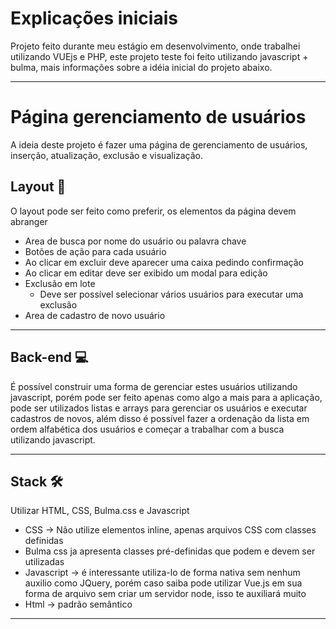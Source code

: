 # Explicações iniciais 

Projeto feito durante meu estágio em desenvolvimento, onde trabalhei utilizando VUEjs e PHP, este projeto teste foi feito utilizando
javascript + bulma, mais informações sobre a idéia inicial do projeto abaixo.

---

# Página gerenciamento de usuários

A ideia deste projeto é fazer uma página de gerenciamento de usuários, inserção, atualização, exclusão e visualização.

## Layout 🎨

O layout pode ser feito como preferir, os elementos da página devem abranger

- Area de busca por nome do usuário ou palavra chave
- Botões de ação para cada usuário
- Ao clicar em excluir deve aparecer uma caixa pedindo confirmação
- Ao clicar em editar deve ser exibido um modal para edição
- Exclusão em lote
    - Deve ser possível selecionar vários usuários para executar uma exclusão
- Area de cadastro de novo usuário

---

## Back-end 💻

É possível construir uma forma de gerenciar estes usuários utilizando javascript, porém pode ser feito apenas como algo a mais para a aplicação, pode ser utilizados listas e arrays para gerenciar os usuários e executar cadastros de novos, além disso é possível fazer a ordenação da lista em ordem alfabética dos usuários e começar a trabalhar com a busca utilizando javascript.

---

## Stack 🛠️

Utilizar HTML, CSS, Bulma.css e Javascript

- CSS → Não utilize elementos inline, apenas arquivos CSS com classes definidas
- Bulma css ja apresenta classes pré-definidas que podem e devem ser utilizadas
- Javascript → é interessante utiliza-lo de forma nativa sem nenhum auxilio como JQuery, porém caso saiba pode utilizar Vue.js em sua forma de arquivo sem criar um servidor node, isso te auxiliará muito
- Html → padrão semântico

---